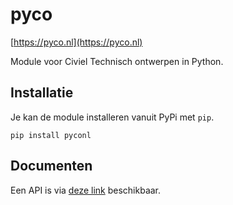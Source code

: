 # pyco

[https://pyco.nl](https://pyco.nl)

Module voor Civiel Technisch ontwerpen in Python.

## Installatie

Je kan de module installeren vanuit PyPi met `pip`.

    pip install pyconl

## Documenten

Een API is via [deze link](https://github.com/ornor/pyco/blob/master/docs/api/pyco_API.md) beschikbaar.
